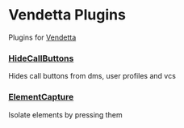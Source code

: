 # Vendetta Plugins
Plugins for [Vendetta](https://github.com/vendetta-mod/Vendetta)

### [HideCallButtons](https://konrel.github.io/vdplugins/HideCallButtons)

Hides call buttons from dms, user profiles and vcs

### [ElementCapture](https://konrel.github.io/vdplugins/ElementCapture)

Isolate elements by pressing them